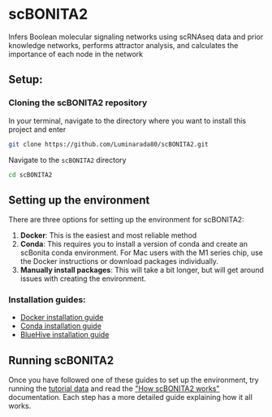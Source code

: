 # scBONITA2
Infers Boolean molecular signaling networks using scRNAseq data and prior knowledge networks, performs attractor analysis, and calculates the importance of each node in the network

## Setup:

### Cloning the scBONITA2 repository
In your terminal, navigate to the directory where you want to install this project and enter 
```bash
git clone https://github.com/Luminarada80/scBONITA2.git
```

Navigate to the `scBONITA2` directory
```bash
cd scBONITA2
```

## Setting up the environment
There are three options for setting up the environment for scBONITA2:
1. **Docker**: This is the easiest and most reliable method
2. **Conda**: This requires you to install a version of conda and create an scBonita conda environment. 
For Mac users with the M1 series chip, use the Docker instructions or download packages individually.
3. **Manually install packages**: This will take a bit longer, but will get around issues with creating the environment.

### Installation guides:
- [Docker installation guide](documentation/setup_instructions/docker_setup.md)
- [Conda installation guide](documentation/setup_instructions/conda_setup.md)
- [BlueHive installation guide](documentation/setup_instructions/bluehive_setup.md)

## Running scBONITA2
Once you have followed one of these guides to set up the environment, try running the [tutorial data](documentation/running_scBONITA2.md) and read the ["How scBONITA2 works"](documentation/running_scBONITA2.md) documentation. Each step has a more detailed guide explaining how it all works.